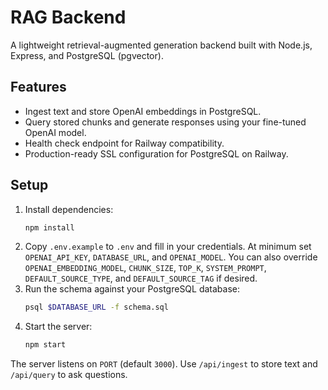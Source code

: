 # RAG Backend

A lightweight retrieval-augmented generation backend built with Node.js, Express, and PostgreSQL (pgvector).

## Features

- Ingest text and store OpenAI embeddings in PostgreSQL.
- Query stored chunks and generate responses using your fine-tuned OpenAI model.
- Health check endpoint for Railway compatibility.
- Production-ready SSL configuration for PostgreSQL on Railway.

## Setup

1. Install dependencies:
   ```bash
   npm install
   ```
2. Copy `.env.example` to `.env` and fill in your credentials. At minimum set `OPENAI_API_KEY`, `DATABASE_URL`, and `OPENAI_MODEL`. You can also override `OPENAI_EMBEDDING_MODEL`, `CHUNK_SIZE`, `TOP_K`, `SYSTEM_PROMPT`, `DEFAULT_SOURCE_TYPE`, and `DEFAULT_SOURCE_TAG` if desired.
3. Run the schema against your PostgreSQL database:
   ```bash
   psql $DATABASE_URL -f schema.sql
   ```
4. Start the server:
   ```bash
   npm start
   ```

The server listens on `PORT` (default `3000`). Use `/api/ingest` to store text and `/api/query` to ask questions.
